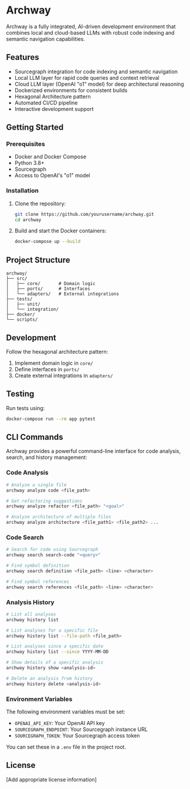 # Archway

Archway is a fully integrated, AI-driven development environment that combines local and cloud-based LLMs with robust code indexing and semantic navigation capabilities.

## Features

- Sourcegraph integration for code indexing and semantic navigation
- Local LLM layer for rapid code queries and context retrieval
- Cloud LLM layer (OpenAI "o1" model) for deep architectural reasoning
- Dockerized environments for consistent builds
- Hexagonal Architecture pattern
- Automated CI/CD pipeline
- Interactive development support

## Getting Started

### Prerequisites

- Docker and Docker Compose
- Python 3.8+
- Sourcegraph
- Access to OpenAI's "o1" model

### Installation

1. Clone the repository:
   ```bash
   git clone https://github.com/yourusername/archway.git
   cd archway
   ```

2. Build and start the Docker containers:
   ```bash
   docker-compose up --build
   ```

## Project Structure

```
archway/
├── src/
│   ├── core/       # Domain logic
│   ├── ports/      # Interfaces
│   └── adapters/   # External integrations
├── tests/
│   ├── unit/
│   └── integration/
├── docker/
└── scripts/
```

## Development

Follow the hexagonal architecture pattern:
1. Implement domain logic in `core/`
2. Define interfaces in `ports/`
3. Create external integrations in `adapters/`

## Testing

Run tests using:
```bash
docker-compose run --rm app pytest
```

## CLI Commands

Archway provides a powerful command-line interface for code analysis, search, and history management:

### Code Analysis

```bash
# Analyze a single file
archway analyze code <file_path>

# Get refactoring suggestions
archway analyze refactor <file_path> "<goal>"

# Analyze architecture of multiple files
archway analyze architecture <file_path1> <file_path2> ...
```

### Code Search

```bash
# Search for code using Sourcegraph
archway search search-code "<query>"

# Find symbol definition
archway search definition <file_path> <line> <character>

# Find symbol references
archway search references <file_path> <line> <character>
```

### Analysis History

```bash
# List all analyses
archway history list

# List analyses for a specific file
archway history list --file-path <file_path>

# List analyses since a specific date
archway history list --since YYYY-MM-DD

# Show details of a specific analysis
archway history show <analysis-id>

# Delete an analysis from history
archway history delete <analysis-id>
```

### Environment Variables

The following environment variables must be set:

- `OPENAI_API_KEY`: Your OpenAI API key
- `SOURCEGRAPH_ENDPOINT`: Your Sourcegraph instance URL
- `SOURCEGRAPH_TOKEN`: Your Sourcegraph access token

You can set these in a `.env` file in the project root.

## License

[Add appropriate license information]